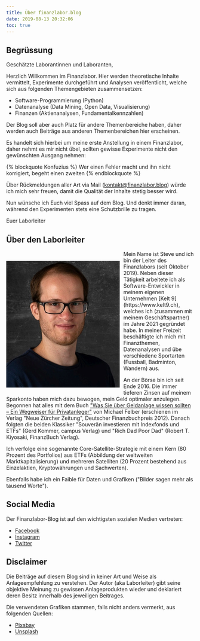 ```yaml
---
title: Über finanzlabor.blog
date: 2019-08-13 20:32:06
toc: true
---
```


## Begrüssung

Geschätzte Laborantinnen und Laboranten,

Herzlich Willkommen im Finanzlabor. Hier werden theoretische Inhalte vermittelt, Experimente durchgeführt und Analysen veröffentlicht, welche sich aus folgenden Themengebieten zusammensetzen:

* Software-Programmierung (Python)
* Datenanalyse (Data Mining, Open Data, Visualisierung)
* Finanzen (Aktienanalysen, Fundamentalkennzahlen)

Der Blog soll aber auch Platz für andere Themenbereiche haben, daher werden auch Beiträge aus anderen Themenbereichen hier erscheinen.

Es handelt sich hierbei um meine erste Anstellung in einem Finanzlabor, daher nehmt es mir nicht übel, sollten gewisse Experimente nicht den gewünschten Ausgang nehmen:

{% blockquote Konfuzius %}
Wer einen Fehler macht und ihn nicht korrigiert, begeht einen zweiten
{% endblockquote %}

Über Rückmeldungen aller Art via Mail (kontakt@finanzlabor.blog) würde ich mich sehr freuen, damit die Qualität der Inhalte stetig besser wird.

Nun wünsche ich Euch viel Spass auf dem Blog. Und denkt immer daran, während den Experimenten stets eine Schutzbrille zu tragen.

Euer Laborleiter

## Über den Laborleiter

<img src="steve.jpg" style="float: left; padding-right: 10px; padding-bottom: 10px; padding-top: 27px"/>
Mein Name ist Steve und ich bin der Leiter des Finanzlabors (seit Oktober 2019). Neben dieser Tätigkeit arbeitete ich als Software-Entwickler in meinem eigenen Unternehmen [Kelt 9](https://www.kelt9.ch), welches ich (zusammen mit meinem Geschäftspartner) im Jahre 2021 gegründet habe. In meiner Freizeit beschäftigte ich mich mit Finanzthemen, Datenanalysen und übe verschiedene Sportarten (Fussball, Badminton, Wandern) aus.

An der Börse bin ich seit Ende 2016. Die immer tieferen Zinsen auf meinem Sparkonto haben mich dazu bewogen, mein Geld optimaler anzulegen. Begonnen hat alles mit dem Buch ["Was Sie über Geldanlage wissen sollten – Ein Wegweiser für Privatanleger"](https://www.nzz-libro.ch/9783038100331/was-sie-ueber-geldanlage-wissen-sollten) von Michael Felber (erschienen im Verlag "Neue Zürcher Zeitung", Deutscher Finanzbuchpreis 2012). Danach folgten die beiden Klassiker "Souverän investieren mit Indexfonds und ETFs" (Gerd Kommer, campus Verlag) und "Rich Dad Poor Dad" (Robert T. Kiyosaki, FinanzBuch Verlag).

Ich verfolge eine sogenannte Core-Satellite-Strategie mit einem Kern (80 Prozent des Portfolios) aus ETFs (Abbildung der weltweiten Marktkapitalisierung) und mehreren Satelliten (20 Prozent bestehend aus Einzelaktien, Kryptowährungen und Sachwerten).

Ebenfalls habe ich ein Faible für Daten und Grafiken ("Bilder sagen mehr als tausend Worte").

## Social Media
Der Finanzlabor-Blog ist auf den wichtigsten sozialen Medien vertreten:
* [Facebook](https://www.facebook.com/Finanzlabor-2738051906209104)
* [Instagram](https://www.instagram.com/finanzlabor)
* [Twitter](https://twitter.com/finanzlabor)

## Disclaimer

Die Beiträge auf diesem Blog sind in keiner Art und Weise als Anlageempfehlung zu verstehen. Der Autor (aka Laborleiter) gibt seine objektive Meinung zu gewissen Anlageprodukten wieder und deklariert deren Besitz innerhalb des jeweiligen Beitrages.

Die verwendeten Grafiken stammen, falls nicht anders vermerkt, aus folgenden Quellen:

* [Pixabay](https://pixabay.com)
* [Unsplash](https://unsplash.com)
